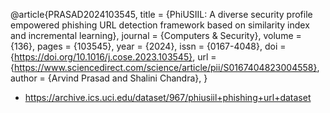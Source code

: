 @article{PRASAD2024103545,
title = {PhiUSIIL: A diverse security profile empowered phishing URL detection framework based on similarity index and incremental learning},
journal = {Computers \& Security},
volume = {136},
pages = {103545},
year = {2024},
issn = {0167-4048},
doi = {https://doi.org/10.1016/j.cose.2023.103545},
url = {https://www.sciencedirect.com/science/article/pii/S0167404823004558},
author = {Arvind Prasad and Shalini Chandra},
}
- https://archive.ics.uci.edu/dataset/967/phiusiil+phishing+url+dataset